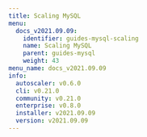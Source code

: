 ```yaml
---
title: Scaling MySQL
menu:
  docs_v2021.09.09:
    identifier: guides-mysql-scaling
    name: Scaling MySQL
    parent: guides-mysql
    weight: 43
menu_name: docs_v2021.09.09
info:
  autoscaler: v0.6.0
  cli: v0.21.0
  community: v0.21.0
  enterprise: v0.8.0
  installer: v2021.09.09
  version: v2021.09.09
---
```


